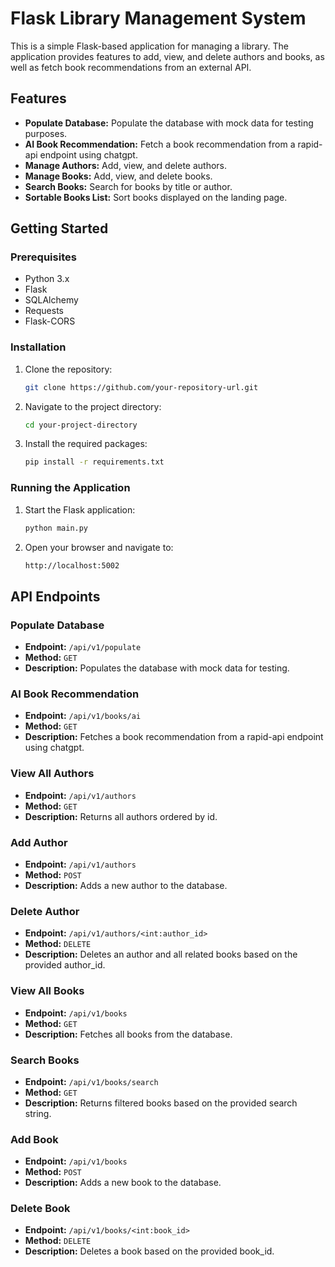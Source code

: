 # Flask Library Management System

This is a simple Flask-based application for managing a library. The application provides features to add, view, and delete authors and books, as well as fetch book recommendations from an external API.

## Features

- **Populate Database:** Populate the database with mock data for testing purposes.
- **AI Book Recommendation:** Fetch a book recommendation from a rapid-api endpoint using chatgpt.
- **Manage Authors:** Add, view, and delete authors.
- **Manage Books:** Add, view, and delete books.
- **Search Books:** Search for books by title or author.
- **Sortable Books List:** Sort books displayed on the landing page.

## Getting Started

### Prerequisites

- Python 3.x
- Flask
- SQLAlchemy
- Requests
- Flask-CORS

### Installation

1. Clone the repository:
   ```bash
   git clone https://github.com/your-repository-url.git
2. Navigate to the project directory:
    ```bash
   cd your-project-directory
3. Install the required packages:
    ```bash
   pip install -r requirements.txt

### Running the Application
1. Start the Flask application:
    ```bash
   python main.py
2. Open your browser and navigate to:
    ```bash
   http://localhost:5002

## API Endpoints

### Populate Database

- **Endpoint:** `/api/v1/populate`
- **Method:** `GET`
- **Description:** Populates the database with mock data for testing.

### AI Book Recommendation

- **Endpoint:** `/api/v1/books/ai`
- **Method:** `GET`
- **Description:** Fetches a book recommendation from a rapid-api endpoint using chatgpt.

### View All Authors

- **Endpoint:** `/api/v1/authors`
- **Method:** `GET`
- **Description:** Returns all authors ordered by id.

### Add Author

- **Endpoint:** `/api/v1/authors`
- **Method:** `POST`
- **Description:** Adds a new author to the database.

### Delete Author

- **Endpoint:** `/api/v1/authors/<int:author_id>`
- **Method:** `DELETE`
- **Description:** Deletes an author and all related books based on the provided author_id.

### View All Books

- **Endpoint:** `/api/v1/books`
- **Method:** `GET`
- **Description:** Fetches all books from the database.

### Search Books

- **Endpoint:** `/api/v1/books/search`
- **Method:** `GET`
- **Description:** Returns filtered books based on the provided search string.

### Add Book

- **Endpoint:** `/api/v1/books`
- **Method:** `POST`
- **Description:** Adds a new book to the database.

### Delete Book

- **Endpoint:** `/api/v1/books/<int:book_id>`
- **Method:** `DELETE`
- **Description:** Deletes a book based on the provided book_id.



